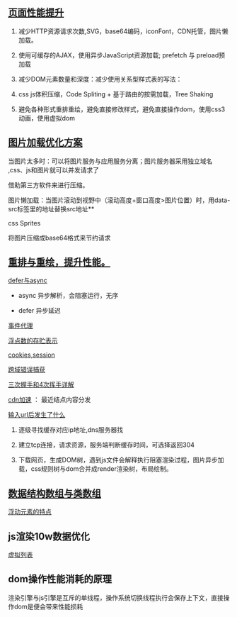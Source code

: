 
## [页面性能提升](https://www.jianshu.com/p/d9c20eafa67e)

   1. 减少HTTP资源请求次数,SVG，base64编码，iconFont，CDN托管，图片懒加载。
   2. 使用可缓存的AJAX，使用异步JavaScript资源加载; prefetch 与 preload预加载
   3. 减少DOM元素数量和深度：减少使用关系型样式表的写法：
   4. css js体积压缩，Code Spliting + 基于路由的按需加载，Tree Shaking
  
   5. 避免各种形式重排重绘，避免直接修改样式，避免直接操作dom，使用css3动画，使用虚拟dom

   

## [图片加载优化方案](https://blog.csdn.net/qq_33539213/article/details/106189209)

当图片太多时：可以将图片服务与应用服务分离；图片服务器采用独立域名 ,css、js和图片就可以并发请求了

借助第三方软件来进行压缩。

图片懒加载：当图片滚动到视野中（滚动高度+窗口高度>图片位置）时，用data-src标签里的地址替换src地址**

css Sprites

将图片压缩成base64格式来节约请求

##  [重排与重绘，提升性能。](http://www.ruanyifeng.com/blog/2015/09/web-page-performance-in-depth.html)

 [defer与async](https://segmentfault.com/a/1190000006778717?utm_source=sf-related)

+ async 异步解析，会阻塞运行，无序

+ defer 异步延迟

[事件代理](https://davidwalsh.name/event-delegate)

[浮点数的存贮表示](https://zhuanlan.zhihu.com/p/75581822)

[cookies,session](https://cnblogs.com/moyand/p/9047978.html)

[跨域错误捕获](https://www.jianshu.com/p/315ffe6797b8)


[三次握手和4次挥手详解](https://www.zhihu.com/search?type=content&q=%E8%AF%B4%E4%B8%80%E8%AF%B4TCP%E7%9A%84%E4%B8%89%E6%AC%A1%E6%8F%A1%E6%89%8B)

[cdn加速](https://zhuanlan.zhihu.com/p/82793949)  ： 最近结点内容分发

[输入url后发生了什么](https://segmentfault.com/a/1190000014872028) 

1. 逐级寻找缓存对应ip地址,dns服务器找

2. 建立tcp连接，请求资源，服务端判断缓存时间，可选择返回304

3. 下载网页，生成DOM树，遇到js文件会解释执行阻塞渲染过程，图片异步加载，css规则树与dom合并成render渲染树，布局绘制。


## [数据结构数组与类数组](http://www.360doc.com/content/18/0925/05/3175779_789416619.shtml)

[浮动元素的特点](https://juejin.cn/post/6844903891155288072)

## js渲染10w数据优化

[虚拟列表](https://blog.csdn.net/weixin_39932611/article/details/110746868?utm_medium=distribute.pc_relevant.none-task-blog-baidujs_baidulandingword-1&spm=1001.2101.3001.4242)

## dom操作性能消耗的原理

渲染引擎与js引擎是互斥的单线程，操作系统切换线程执行会保存上下文，直接操作dom是便会带来性能损耗

